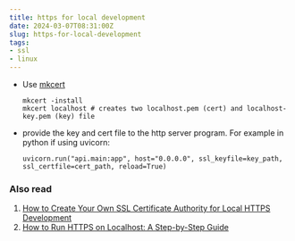 ```yaml
---
title: https for local development
date: 2024-03-07T08:31:00Z
slug: https-for-local-development
tags:
- ssl
- linux
---
```


- Use [mkcert](https://github.com/FiloSottile/mkcert)
  ```
  mkcert -install
  mkcert localhost # creates two localhost.pem (cert) and localhost-key.pem (key) file
  ```
- provide the key and cert file to the http server program. For example in python if using uvicorn:

  ```
  uvicorn.run("api.main:app", host="0.0.0.0", ssl_keyfile=key_path, ssl_certfile=cert_path, reload=True)
  ```
### Also read
  1. [How to Create Your Own SSL Certificate Authority for Local HTTPS Development](https://deliciousbrains.com/ssl-certificate-authority-for-local-https-development/)
  2. [How to Run HTTPS on Localhost: A Step-by-Step Guide](https://akshitb.medium.com/how-to-run-https-on-localhost-a-step-by-step-guide-c61fde893771)

